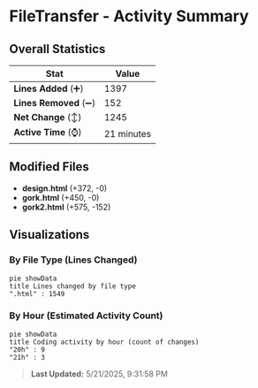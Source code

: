 # FileTransfer - Activity Summary 

## Overall Statistics

| Stat                   | Value                                                             |
| ---------------------- | ----------------------------------------------------------------- |
| **Lines Added** (➕)   | 1397                                          |
| **Lines Removed** (➖) | 152                                        |
| **Net Change** (↕)    | 1245                |
| **Active Time** (⌚)   | 21 minutes |


## Modified Files
- **design.html** (+372, -0)
- **gork.html** (+450, -0)
- **gork2.html** (+575, -152)

## Visualizations

### By File Type (Lines Changed)

```mermaid
pie showData
title Lines changed by file type
".html" : 1549
```

### By Hour (Estimated Activity Count)

```mermaid
pie showData
title Coding activity by hour (count of changes)
"20h" : 9
"21h" : 3
```


> **Last Updated:** 5/21/2025, 9:31:58 PM
